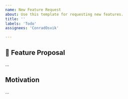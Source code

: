 ```yaml
---
name: New Feature Request
about: Use this template for requesting new features.
title: ''
labels: 'Todo'
assignees: 'ConradOsvik'

---
```


## 🚀 Feature Proposal

...

## Motivation

...